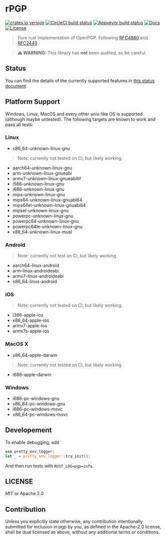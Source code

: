 # rPGP

[![crates.io version][crate-shield]][crate] [![CircleCI build status][circle-shield]][circle] [![Appveyor build status][appveyor-shield]][appveyor] [![Docs][docs-shield]][docs] [![License][license-shield]][license]

> Pure rust implementation of OpenPGP. Following [RFC4880](https://tools.ietf.org/html/rfc4880.html) and [RFC2440](https://tools.ietf.org/html/rfc2440).



> ⚠️ **WARNING:** This library has **not** been audited, so be careful.



## Status

You can find the details of the currently supported features in [this status document](STATUS.md)




## Platform Support

Windows, Linux, MacOS and every other unix-like OS is supported (although maybe
untested). The following targets are known to work and pass all tests:

### Linux

* x86_64-unknown-linux-gnu

> Note: currently not tested on CI, but likely working.

* aarch64-unknown-linux-gnu
* arm-unknown-linux-gnueabi
* armv7-unknown-linux-gnueabihf
* i586-unknown-linux-gnu
* i686-unknown-linux-gnu
* mips-unknown-linux-gnu
* mips64-unknown-linux-gnuabi64
* mips64el-unknown-linux-gnuabi64
* mipsel-unknown-linux-gnu
* powerpc-unknown-linux-gnu
* powerpc64-unknown-linux-gnu
* powerpc64le-unknown-linux-gnu
* x86_64-unknown-linux-musl

### Android

> Note: currently not test on CI, but likely working.

* aarch64-linux-android
* arm-linux-androideabi
* armv7-linux-androideabi
* x86_64-linux-android

### iOS

> Note: currently not tested on CI, but likely working.

* i386-apple-ios
* x86_64-apple-ios
* armv7-apple-ios
* armv7s-apple-ios

### MacOS X

* x86_64-apple-darwin

> Note: currently not tested on CI, but likely working.

* i686-apple-darwin


### Windows

* i686-pc-windows-gnu
* x86_64-pc-windows-gnu
* i686-pc-windows-msvc
* x86_64-pc-windows-msvc

## Developement

To enable debugging, add

```rust
use pretty_env_logger;
let _ = pretty_env_logger::try_init();
```

And then run tests with `RUST_LOG=pgp=info`.

## LICENSE

MIT or Apache 2.0

## Contribution

Unless you explicitly state otherwise, any contribution intentionally submitted
for inclusion in pgp by you, as defined in the Apache-2.0 license, shall be
dual licensed as above, without any additional terms or conditions.

[circle-shield]: https://img.shields.io/circleci/project/github/dignifiedquire/rpgp/master.svg?style=flat-square
[circle]: https://circleci.com/gh/dignifiedquire/rpgp/
[appveyor-shield]: https://ci.appveyor.com/api/projects/status/99y4f73itv7yvt93/branch/master?style=flat-square
[appveyor]: https://ci.appveyor.com/project/dignifiedquire/pgp/branch/master
[docs-shield]: https://img.shields.io/badge/docs-online-blue.svg?style=flat-square
[docs]: https://docs.rs/crate/pgp/
[license-shield]: https://img.shields.io/badge/License-MIT%2FApache2.0-green.svg?style=flat-square
[license]: https://github.com/dignifiedquire/rpgp/blob/master/LICENSE.md
[crate-shield]: https://img.shields.io/crates/v/pgp.svg?style=flat-square
[crate]: https://crates.io/crates/pgp
